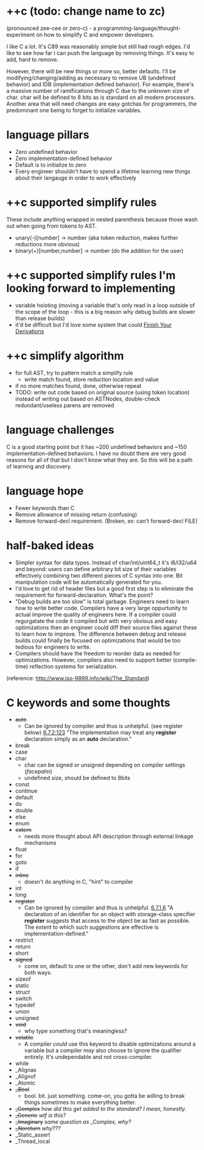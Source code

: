 # ++c (todo: change name to zc)
(pronounced zee-cee or zero-c) - a programming-language/thought-experiment on how to simplify C and empower developers.

I like C a lot. It's C89 was reasonably simple but still had rough edges. I'd like to see how far I can push the language by removing things. It's easy to add, hard to remove.

However, there will be new things or more so, better defaults. I'll be modifying/changing/adding as necessary to remove UB (undefined behavior) and IDB (implementation defined behavior). For example, there's a massive number of ramifications through C due to the unknown size of char. char will be defined to 8 bits as is standard on all modern processors. Another area that will need changes are easy gotchas for programmers, the predominant one being to forget to initialize variables.

# language pillars
* Zero undefined behavior
* Zero implementation-defined behavior
* Default is to initialize to zero
* Every engineer shouldn't have to spend a lifetime learning new things about their langauge in order to work effectively

# ++c supported simplify rules
These include anything wrapped in nested parenthesis because those wash out when going from tokens to AST.
* unary(-)[number] -> number (aka token reduction, makes further reductions more obvious)
* binary(+)[number,number] -> number (do the addition for the user)

# ++c supported simplify rules I'm looking forward to implementing
* variable hoisting (moving a variable that's only read in a loop outside of the scope of the loop - this is a big reason why debug builds are slower than release builds)
* it'd be difficult but I'd love some system that could [Finish Your Derivations](https://fgiesen.wordpress.com/2010/10/21/finish-your-derivations-please/)

# ++c simplify algorithm
* for full AST, try to pattern match a simplify rule
  * write match found, store reduction location and value
* if no more matches found, done, otherwise repeat
* TODO: write out code based on original source (using token location) instead of writing out based on ASTNodes, double-check redundant/useless parens are removed

# language challenges
C is a good starting point but it has ~200 undefined behaviors and ~150 implementation-defined behaviors. I have no doubt there are very good reasons for all of that but I don't know what they are. So this will be a path of learning and discovery.

# language hope
* Fewer keywords than C
* Remove allowance of missing return (confusing)
* Remove forward-decl requirement. (Broken, ex: can't forward-decl FILE)

# half-baked ideas
* Simpler syntax for data types. Instead of char/int/uint64_t it's i8/i32/u64 and beyond: users can define arbitrary bit size of their variables effectively combining two different pieces of C syntax into one. Bit manipulation code will be automatically generated for you.
* I'd love to get rid of header files but a good first step is to eliminate the requirement for forward-declaration. What's the point?
* "Debug builds are too slow" is total garbage. Engineers need to learn how to write better code. Compilers have a very large oppurtunity to actual improve the quality of engineers here. If a compiler could regurgatate the code it compiled but with very obvious and easy optimizations then an engineer could diff their source files against these to learn how to improve. The difference between debug and release builds could finally be focused on optimizations that would be too tedious for engineers to write.
* Compilers should have the freedom to reorder data as needed for optimizations. However, compliers also need to support better (compile-time) reflection systems for serialization.

(reference: http://www.iso-9899.info/wiki/The_Standard)

# C keywords and some thoughts
* ~~auto~~ 
  * Can be ignored by compiler and thus is unhelpful. (see register below) [6.7.2:123](https://web.archive.org/web/20181230041359if_/http://www.open-std.org/jtc1/sc22/wg14/www/abq/c17_updated_proposed_fdis.pdf) "The implementation may treat any **register** declaration simply as an **auto** declaration."
* break
* case
* char
  * char can be signed or unsigned depending on compiler settings (*facepalm*)
  * undefined size, should be defined to 8bits
* const
* continue
* default
* do
* double
* else
* enum
* ~~extern~~
  * needs more thought about API description through external linkage mechanisms
* float
* for
* goto
* if
* ~~inline~~ 
  * doesn't do anything in C, "hint" to compiler
* int
* long
* ~~register~~
  * Can be ignored by compiler and thus is unhelpful. [6.7.1.6](https://web.archive.org/web/20181230041359if_/http://www.open-std.org/jtc1/sc22/wg14/www/abq/c17_updated_proposed_fdis.pdf) "A declaration of an identifier for an object with storage-class specifier **register** suggests that
access to the object be as fast as possible. The extent to which such suggestions are effective is
implementation-defined."
* restrict
* return
* short
* ~~signed~~
  * come on, default to one or the other, don't add new keywords for both ways.
* sizeof
* static
* struct
* switch
* typedef
* union
* unsigned
* ~~void~~
  * why type something that's meaningless?
* ~~volatile~~
  * A compiler *could* use this keyword to disable optimizations around a variable but a compiler *may* also choose to ignore the qualifier entirely. It's undependable and not cross-compiler.
* while
* _Alignas
* _Alignof
* _Atomic
* ~~_Bool~~ 
  * bool. bit. just something. come-on, you gotta be willing to break things sometimes to make everything better.
* ~~_Complex~~ *how did this get added to the standard? I mean, honestly.*
* ~~_Generic~~ *wtf is this?*
* ~~_Imaginary~~ *same question as _Complex, why?*
* ~~_Noreturn~~ *why???*
* _Static_assert
* _Thread_local
